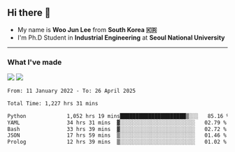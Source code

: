 ## Hi there 👋

- My name is **Woo Jun Lee** from **South Korea 🇰🇷**
- I'm Ph.D Student in **Industrial Engineering** at **Seoul National University**

---

### What I've made

<a href="https://share.streamlit.io/tomtom1103/kuiai_hackathon_2022/main/JL_app.py"><img src="https://img.shields.io/badge/Journey Lee-161B22?style=for-the-badge&logo=streamlit&logoColor=FF4B4B"/></a> <a href="https://jeon-100.github.io/Dangzang/"><img src="https://img.shields.io/badge/당신을 위한 장학금, 당장!-161B22?style=for-the-badge&logo=react&logoColor=#61DAFB"/></a>

<!--START_SECTION:waka-->

```txt
From: 11 January 2022 - To: 26 April 2025

Total Time: 1,227 hrs 31 mins

Python             1,052 hrs 19 mins█████████████████████▒░░░   85.16 %
YAML               34 hrs 31 mins  ▓░░░░░░░░░░░░░░░░░░░░░░░░   02.79 %
Bash               33 hrs 39 mins  ▓░░░░░░░░░░░░░░░░░░░░░░░░   02.72 %
JSON               17 hrs 59 mins  ▒░░░░░░░░░░░░░░░░░░░░░░░░   01.46 %
Prolog             12 hrs 39 mins  ▒░░░░░░░░░░░░░░░░░░░░░░░░   01.02 %
```

<!--END_SECTION:waka-->
